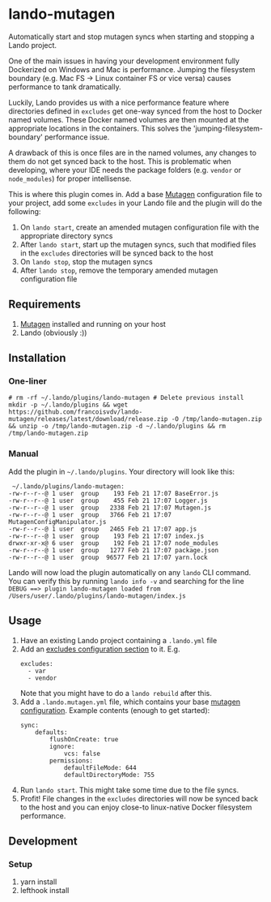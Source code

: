 # lando-mutagen
Automatically start and stop mutagen syncs when starting and stopping a Lando project.

One of the main issues in having your development environment fully Dockerized on Windows and Mac is performance. Jumping the filesystem boundary (e.g. Mac FS -> Linux container FS or vice versa) causes performance to tank dramatically.

Luckily, Lando provides us with a nice performance feature where directories defined in `excludes` get one-way synced from the host to Docker named volumes. These Docker named volumes are then mounted at the appropriate locations in the containers. This solves the 'jumping-filesystem-boundary' performance issue. 

A drawback of this is once files are in the named volumes, any changes to them do not get synced back to the host. This is problematic when developing, where your IDE needs the package folders (e.g. `vendor` or `node_modules`) for proper intellisense.

This is where this plugin comes in. Add a base [Mutagen](https://mutagen.io) configuration file to your project, add some `excludes` in your Lando file and the plugin will do the following:

1. On `lando start`, create an amended mutagen configuration file with the appropriate directory syncs
2. After `lando start`, start up the mutagen syncs, such that modified files in the `excludes` directories will be synced back to the host
3. On `lando stop`, stop the mutagen syncs
4. After `lando stop`, remove the temporary amended mutagen configuration file

## Requirements
1. [Mutagen](https://mutagen.io/documentation/introduction/installation) installed and running on your host
2. Lando (obviously :))

## Installation
### One-liner
```
# rm -rf ~/.lando/plugins/lando-mutagen # Delete previous install
mkdir -p ~/.lando/plugins && wget https://github.com/francoisvdv/lando-mutagen/releases/latest/download/release.zip -O /tmp/lando-mutagen.zip && unzip -o /tmp/lando-mutagen.zip -d ~/.lando/plugins && rm /tmp/lando-mutagen.zip
```

### Manual
Add the plugin in `~/.lando/plugins`. Your directory will look like this:
```
 ~/.lando/plugins/lando-mutagen:
-rw-r--r--@ 1 user  group    193 Feb 21 17:07 BaseError.js
-rw-r--r--@ 1 user  group    455 Feb 21 17:07 Logger.js
-rw-r--r--@ 1 user  group   2338 Feb 21 17:07 Mutagen.js
-rw-r--r--@ 1 user  group   3766 Feb 21 17:07 MutagenConfigManipulator.js
-rw-r--r--@ 1 user  group   2465 Feb 21 17:07 app.js
-rw-r--r--@ 1 user  group    193 Feb 21 17:07 index.js
drwxr-xr-x@ 6 user  group    192 Feb 21 17:07 node_modules
-rw-r--r--@ 1 user  group   1277 Feb 21 17:07 package.json
-rw-r--r--@ 1 user  group  96577 Feb 21 17:07 yarn.lock
```

Lando will now load the plugin automatically on any `lando` CLI command. You can verify this by running `lando info -v` and searching for the line
`DEBUG ==> plugin lando-mutagen loaded from /Users/user/.lando/plugins/lando-mutagen/index.js`

## Usage
1. Have an existing Lando project containing a `.lando.yml` file
2. Add an [excludes configuration section](https://docs.lando.dev/config/performance.html) to it. E.g.
    ```
    excludes:
      - var
      - vendor
    ```
    Note that you might have to do a `lando rebuild` after this.
3. Add a `.lando.mutagen.yml` file, which contains your base [mutagen configuration](https://mutagen.io/documentation/orchestration/projects). Example contents (enough to get started):
    ```
    sync:
        defaults:
            flushOnCreate: true
            ignore:
                vcs: false
            permissions:
                defaultFileMode: 644
                defaultDirectoryMode: 755
    ```
4. Run `lando start`. This might take some time due to the file syncs.
5. Profit! File changes in the `excludes` directories will now be synced back to the host and you can enjoy close-to linux-native Docker filesystem performance.

## Development

### Setup
1. yarn install
2. lefthook install

